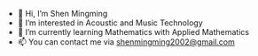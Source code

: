 - 👋 Hi, I’m Shen Mingming
- 👀 I’m interested in Acoustic and Music Technology
- 🌱 I’m currently learning Mathematics with Applied Mathematics
- 📫 You can contact me via shenmingming2002@gmail.com

<!---
ShenMingming22/ShenMingming22 is a ✨ special ✨ repository because its `README.md` (this file) appears on your GitHub profile.
You can click the Preview link to take a look at your changes.
--->
